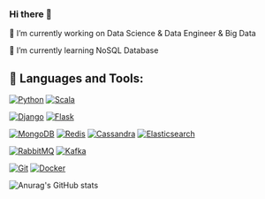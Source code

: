 ### Hi there 👋

<!--
**Cahitisleyen/cahitisleyen** is a ✨ _special_ ✨ repository because its `README.md` (this file) appears on your GitHub profile.

Here are some ideas to get you started:


- 👯 I’m looking to collaborate on ...
- 🤔 I’m looking for help with ...
- 💬 Ask me about ...
- 📫 How to reach me: ...
- 😄 Pronouns: ...
- ⚡ Fun fact: ...
-->

🔭 I’m currently working on Data Science & Data Engineer & Big Data

🌱 I’m currently learning NoSQL Database

## 🔨 Languages and Tools:

[![Python](https://img.shields.io/badge/-Python-3776AB?style=flat-square&logo=python&logoColor=ffffff)](https://www.python.org/)
[![Scala](https://img.shields.io/badge/-Scala-3776AB?style=flat-square&logo=scala&logoColor=ffffff)](https://www.scala-lang.org/)


[![Django](https://img.shields.io/badge/-Django-092E20?style=flat-square&logo=Django&logoColor=ffffff)](https://www.djangoproject.com/)
[![Flask](https://img.shields.io/badge/-Flask-000000?style=flat-square&logo=Flask&logoColor=ffffff)](https://flask.palletsprojects.com/)


[![MongoDB](https://img.shields.io/badge/-MongoDB-47A248?style=flat-square&logo=MongoDB&logoColor=ffffff)](https://www.mongodb.com/)
[![Redis](https://img.shields.io/badge/-Redis-DC382D?style=flat-square&logo=Redis&logoColor=ffffff)](https://redis.io/)
[![Cassandra](https://img.shields.io/badge/-Cassandra-DC382D?style=flat-square&logo=Cassandra&logoColor=ffffff)](https://cassandra.apache.org)
[![Elasticsearch](https://img.shields.io/badge/-Elasticsearch-005571?style=flat-square&logo=Elasticsearch&logoColor=ffffff)](https://www.elastic.co/)

[![RabbitMQ](https://img.shields.io/badge/-RabbitMQ-FF6600?style=flat-square&logo=RabbitMQ&logoColor=ffffff)](https://www.rabbitmq.com/)
[![Kafka](https://img.shields.io/badge/-Kafka-000000?style=flat-square&logo=Apache%20kafka&logoColor=ffffff)](https://kafka.apache.org/)

[![Git](https://img.shields.io/badge/-Git-%23F05032?style=flat-square&logo=git&logoColor=%23ffffff)](https://git-scm.com/)
[![Docker](https://img.shields.io/badge/-Docker-2496ED?style=flat-square&logo=docker&logoColor=ffffff)](https://www.docker.com/)



![Anurag's GitHub stats](https://github-readme-stats.vercel.app/api?username=cahitisleyen&show_icons=true&theme=radical)

